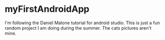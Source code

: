 # myFirstAndroidApp
I'm following the Daniel Malone tutorial for android studio. This is just a fun random project I am doing during the summer.
The cats pictures aren't mine.

